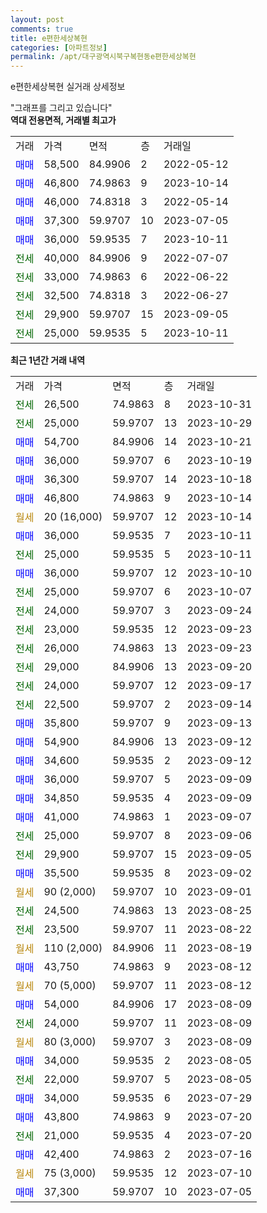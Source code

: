 ```yaml
---
layout: post
comments: true
title: e편한세상복현
categories: [아파트정보]
permalink: /apt/대구광역시북구복현동e편한세상복현
---
```


e편한세상복현 실거래 상세정보

<script type="text/javascript">
  google.charts.load('current', {'packages':['line', 'corechart']});
  google.charts.setOnLoadCallback(drawChart);

  function drawChart() {
    var data = new google.visualization.DataTable();
    data.addColumn('date', '거래일');
    data.addColumn('number', "매매");
    data.addColumn('number', "전세");
    data.addColumn('number', "전매");

    data.addRows([[new Date(Date.parse("2023-10-31")), null, 26500, null], [new Date(Date.parse("2023-10-29")), null, 25000, null], [new Date(Date.parse("2023-10-21")), 54700, null, null], [new Date(Date.parse("2023-10-19")), 36000, null, null], [new Date(Date.parse("2023-10-18")), 36300, null, null], [new Date(Date.parse("2023-10-14")), 46800, null, null], [new Date(Date.parse("2023-10-14")), null, null, null], [new Date(Date.parse("2023-10-11")), 36000, null, null], [new Date(Date.parse("2023-10-11")), null, 25000, null], [new Date(Date.parse("2023-10-10")), 36000, null, null], [new Date(Date.parse("2023-10-07")), null, 25000, null], [new Date(Date.parse("2023-09-24")), null, 24000, null], [new Date(Date.parse("2023-09-23")), null, 23000, null], [new Date(Date.parse("2023-09-23")), null, 26000, null], [new Date(Date.parse("2023-09-20")), null, 29000, null], [new Date(Date.parse("2023-09-17")), null, 24000, null], [new Date(Date.parse("2023-09-14")), null, 22500, null], [new Date(Date.parse("2023-09-13")), 35800, null, null], [new Date(Date.parse("2023-09-12")), 54900, null, null], [new Date(Date.parse("2023-09-12")), 34600, null, null], [new Date(Date.parse("2023-09-09")), 36000, null, null], [new Date(Date.parse("2023-09-09")), 34850, null, null], [new Date(Date.parse("2023-09-07")), 41000, null, null], [new Date(Date.parse("2023-09-06")), null, 25000, null], [new Date(Date.parse("2023-09-05")), null, 29900, null], [new Date(Date.parse("2023-09-02")), 35500, null, null], [new Date(Date.parse("2023-09-01")), null, null, null], [new Date(Date.parse("2023-08-25")), null, 24500, null], [new Date(Date.parse("2023-08-22")), null, 23500, null], [new Date(Date.parse("2023-08-19")), null, null, null], [new Date(Date.parse("2023-08-12")), 43750, null, null], [new Date(Date.parse("2023-08-12")), null, null, null], [new Date(Date.parse("2023-08-09")), 54000, null, null], [new Date(Date.parse("2023-08-09")), null, 24000, null], [new Date(Date.parse("2023-08-09")), null, null, null], [new Date(Date.parse("2023-08-05")), 34000, null, null], [new Date(Date.parse("2023-08-05")), null, 22000, null], [new Date(Date.parse("2023-07-29")), 34000, null, null], [new Date(Date.parse("2023-07-20")), 43800, null, null], [new Date(Date.parse("2023-07-20")), null, 21000, null], [new Date(Date.parse("2023-07-16")), 42400, null, null], [new Date(Date.parse("2023-07-10")), null, null, null], [new Date(Date.parse("2023-07-05")), 37300, null, null]]);

    var options = {
      hAxis: {
        format: 'yyyy/MM/dd'
      },    
      lineWidth: 0,
      pointsVisible: true,    
      title: '최근 1년간 유형별 실거래가 분포',
      legend: { position: 'bottom' }
    };

    var formatter = new google.visualization.NumberFormat({pattern:'###,###'} );
    formatter.format(data, 1);
    formatter.format(data, 2);
    
    setTimeout(function() {
        var chart = new google.visualization.LineChart(document.getElementById('columnchart_material'));
        chart.draw(data, (options));
        document.getElementById('loading').style.display = 'none';
    }, 200);
  }
</script>


<div id="loading" style="z-index:20; display: block; margin-left: 0px">"그래프를 그리고 있습니다"</div>
<div id="columnchart_material" style="width: 95%; margin-left: 0px; display: block"></div>
<!-- contents start -->
<b>역대 전용면적, 거래별 최고가</b>
<table class="sortable">
    <tr>
      <td>거래</td>
      <td>가격</td>
      <td>면적</td>
      <td>층</td>
      <td>거래일</td>
    </tr>
        <tr>
          <td><a style="color: blue">매매</a></td>
          <td>58,500</td>
          <td>84.9906</td>
          <td>2</td>
          <td>2022-05-12</td>
        </tr>            <tr>
          <td><a style="color: blue">매매</a></td>
          <td>46,800</td>
          <td>74.9863</td>
          <td>9</td>
          <td>2023-10-14</td>
        </tr>            <tr>
          <td><a style="color: blue">매매</a></td>
          <td>46,000</td>
          <td>74.8318</td>
          <td>3</td>
          <td>2022-05-14</td>
        </tr>            <tr>
          <td><a style="color: blue">매매</a></td>
          <td>37,300</td>
          <td>59.9707</td>
          <td>10</td>
          <td>2023-07-05</td>
        </tr>            <tr>
          <td><a style="color: blue">매매</a></td>
          <td>36,000</td>
          <td>59.9535</td>
          <td>7</td>
          <td>2023-10-11</td>
        </tr>        
        <tr>
              <td><a style="color: darkgreen">전세</a></td>
              <td>40,000</td>
              <td>84.9906</td>
              <td>9</td>
              <td>2022-07-07</td>
            </tr>            <tr>
              <td><a style="color: darkgreen">전세</a></td>
              <td>33,000</td>
              <td>74.9863</td>
              <td>6</td>
              <td>2022-06-22</td>
            </tr>            <tr>
              <td><a style="color: darkgreen">전세</a></td>
              <td>32,500</td>
              <td>74.8318</td>
              <td>3</td>
              <td>2022-06-27</td>
            </tr>            <tr>
              <td><a style="color: darkgreen">전세</a></td>
              <td>29,900</td>
              <td>59.9707</td>
              <td>15</td>
              <td>2023-09-05</td>
            </tr>            <tr>
              <td><a style="color: darkgreen">전세</a></td>
              <td>25,000</td>
              <td>59.9535</td>
              <td>5</td>
              <td>2023-10-11</td>
            </tr>        
    
</table>

<b>최근 1년간 거래 내역</b>

<table class="sortable">
    <tr>
      <td>거래</td>
      <td>가격</td>
      <td>면적</td>
      <td>층</td>
      <td>거래일</td>
    </tr>
    <tr>
      <td><a style="color: darkgreen">전세</a></td>
      <td>26,500</td>
      <td>74.9863</td>
      <td>8</td>
      <td>2023-10-31</td>
    </tr>          <tr>
      <td><a style="color: darkgreen">전세</a></td>
      <td>25,000</td>
      <td>59.9707</td>
      <td>13</td>
      <td>2023-10-29</td>
    </tr>          <tr>
      <td><a style="color: blue">매매</a></td>
      <td>54,700</td>
      <td>84.9906</td>
      <td>14</td>
      <td>2023-10-21</td>
    </tr>          <tr>
      <td><a style="color: blue">매매</a></td>
      <td>36,000</td>
      <td>59.9707</td>
      <td>6</td>
      <td>2023-10-19</td>
    </tr>          <tr>
      <td><a style="color: blue">매매</a></td>
      <td>36,300</td>
      <td>59.9707</td>
      <td>14</td>
      <td>2023-10-18</td>
    </tr>          <tr>
      <td><a style="color: blue">매매</a></td>
      <td>46,800</td>
      <td>74.9863</td>
      <td>9</td>
      <td>2023-10-14</td>
    </tr>          <tr>
      <td><a style="color: darkgoldenrod">월세</a></td>
      <td>20 (16,000)</td>
      <td>59.9707</td>
      <td>12</td>
      <td>2023-10-14</td>
    </tr>          <tr>
      <td><a style="color: blue">매매</a></td>
      <td>36,000</td>
      <td>59.9535</td>
      <td>7</td>
      <td>2023-10-11</td>
    </tr>          <tr>
      <td><a style="color: darkgreen">전세</a></td>
      <td>25,000</td>
      <td>59.9535</td>
      <td>5</td>
      <td>2023-10-11</td>
    </tr>          <tr>
      <td><a style="color: blue">매매</a></td>
      <td>36,000</td>
      <td>59.9707</td>
      <td>12</td>
      <td>2023-10-10</td>
    </tr>          <tr>
      <td><a style="color: darkgreen">전세</a></td>
      <td>25,000</td>
      <td>59.9707</td>
      <td>6</td>
      <td>2023-10-07</td>
    </tr>          <tr>
      <td><a style="color: darkgreen">전세</a></td>
      <td>24,000</td>
      <td>59.9707</td>
      <td>3</td>
      <td>2023-09-24</td>
    </tr>          <tr>
      <td><a style="color: darkgreen">전세</a></td>
      <td>23,000</td>
      <td>59.9535</td>
      <td>12</td>
      <td>2023-09-23</td>
    </tr>          <tr>
      <td><a style="color: darkgreen">전세</a></td>
      <td>26,000</td>
      <td>74.9863</td>
      <td>13</td>
      <td>2023-09-23</td>
    </tr>          <tr>
      <td><a style="color: darkgreen">전세</a></td>
      <td>29,000</td>
      <td>84.9906</td>
      <td>13</td>
      <td>2023-09-20</td>
    </tr>          <tr>
      <td><a style="color: darkgreen">전세</a></td>
      <td>24,000</td>
      <td>59.9707</td>
      <td>12</td>
      <td>2023-09-17</td>
    </tr>          <tr>
      <td><a style="color: darkgreen">전세</a></td>
      <td>22,500</td>
      <td>59.9707</td>
      <td>2</td>
      <td>2023-09-14</td>
    </tr>          <tr>
      <td><a style="color: blue">매매</a></td>
      <td>35,800</td>
      <td>59.9707</td>
      <td>9</td>
      <td>2023-09-13</td>
    </tr>          <tr>
      <td><a style="color: blue">매매</a></td>
      <td>54,900</td>
      <td>84.9906</td>
      <td>13</td>
      <td>2023-09-12</td>
    </tr>          <tr>
      <td><a style="color: blue">매매</a></td>
      <td>34,600</td>
      <td>59.9535</td>
      <td>2</td>
      <td>2023-09-12</td>
    </tr>          <tr>
      <td><a style="color: blue">매매</a></td>
      <td>36,000</td>
      <td>59.9707</td>
      <td>5</td>
      <td>2023-09-09</td>
    </tr>          <tr>
      <td><a style="color: blue">매매</a></td>
      <td>34,850</td>
      <td>59.9535</td>
      <td>4</td>
      <td>2023-09-09</td>
    </tr>          <tr>
      <td><a style="color: blue">매매</a></td>
      <td>41,000</td>
      <td>74.9863</td>
      <td>1</td>
      <td>2023-09-07</td>
    </tr>          <tr>
      <td><a style="color: darkgreen">전세</a></td>
      <td>25,000</td>
      <td>59.9707</td>
      <td>8</td>
      <td>2023-09-06</td>
    </tr>          <tr>
      <td><a style="color: darkgreen">전세</a></td>
      <td>29,900</td>
      <td>59.9707</td>
      <td>15</td>
      <td>2023-09-05</td>
    </tr>          <tr>
      <td><a style="color: blue">매매</a></td>
      <td>35,500</td>
      <td>59.9535</td>
      <td>8</td>
      <td>2023-09-02</td>
    </tr>          <tr>
      <td><a style="color: darkgoldenrod">월세</a></td>
      <td>90 (2,000)</td>
      <td>59.9707</td>
      <td>10</td>
      <td>2023-09-01</td>
    </tr>          <tr>
      <td><a style="color: darkgreen">전세</a></td>
      <td>24,500</td>
      <td>74.9863</td>
      <td>13</td>
      <td>2023-08-25</td>
    </tr>          <tr>
      <td><a style="color: darkgreen">전세</a></td>
      <td>23,500</td>
      <td>59.9707</td>
      <td>11</td>
      <td>2023-08-22</td>
    </tr>          <tr>
      <td><a style="color: darkgoldenrod">월세</a></td>
      <td>110 (2,000)</td>
      <td>84.9906</td>
      <td>11</td>
      <td>2023-08-19</td>
    </tr>          <tr>
      <td><a style="color: blue">매매</a></td>
      <td>43,750</td>
      <td>74.9863</td>
      <td>9</td>
      <td>2023-08-12</td>
    </tr>          <tr>
      <td><a style="color: darkgoldenrod">월세</a></td>
      <td>70 (5,000)</td>
      <td>59.9707</td>
      <td>11</td>
      <td>2023-08-12</td>
    </tr>          <tr>
      <td><a style="color: blue">매매</a></td>
      <td>54,000</td>
      <td>84.9906</td>
      <td>17</td>
      <td>2023-08-09</td>
    </tr>          <tr>
      <td><a style="color: darkgreen">전세</a></td>
      <td>24,000</td>
      <td>59.9707</td>
      <td>11</td>
      <td>2023-08-09</td>
    </tr>          <tr>
      <td><a style="color: darkgoldenrod">월세</a></td>
      <td>80 (3,000)</td>
      <td>59.9707</td>
      <td>3</td>
      <td>2023-08-09</td>
    </tr>          <tr>
      <td><a style="color: blue">매매</a></td>
      <td>34,000</td>
      <td>59.9535</td>
      <td>2</td>
      <td>2023-08-05</td>
    </tr>          <tr>
      <td><a style="color: darkgreen">전세</a></td>
      <td>22,000</td>
      <td>59.9707</td>
      <td>5</td>
      <td>2023-08-05</td>
    </tr>          <tr>
      <td><a style="color: blue">매매</a></td>
      <td>34,000</td>
      <td>59.9535</td>
      <td>6</td>
      <td>2023-07-29</td>
    </tr>          <tr>
      <td><a style="color: blue">매매</a></td>
      <td>43,800</td>
      <td>74.9863</td>
      <td>9</td>
      <td>2023-07-20</td>
    </tr>          <tr>
      <td><a style="color: darkgreen">전세</a></td>
      <td>21,000</td>
      <td>59.9535</td>
      <td>4</td>
      <td>2023-07-20</td>
    </tr>          <tr>
      <td><a style="color: blue">매매</a></td>
      <td>42,400</td>
      <td>74.9863</td>
      <td>2</td>
      <td>2023-07-16</td>
    </tr>          <tr>
      <td><a style="color: darkgoldenrod">월세</a></td>
      <td>75 (3,000)</td>
      <td>59.9535</td>
      <td>12</td>
      <td>2023-07-10</td>
    </tr>          <tr>
      <td><a style="color: blue">매매</a></td>
      <td>37,300</td>
      <td>59.9707</td>
      <td>10</td>
      <td>2023-07-05</td>
    </tr>      </table>
<!-- contents end -->    


